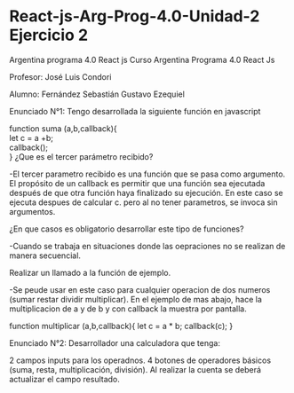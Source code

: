 # React-js-Arg-Prog-4.0-Unidad-2 Ejercicio 2
Argentina programa 4.0 React js
Curso Argentina Programa 4.0 React Js

Profesor: José Luis Condori

Alumno: Fernández Sebastián Gustavo Ezequiel


Enunciado N°1:
Tengo desarrollada la siguiente función en javascript

function suma (a,b,callback){  
   let c = a +b;  
   callback();  
}
¿Que es el tercer parámetro recibido?

-El tercer parametro recibido es una función que se pasa como argumento. El propósito de un callback es permitir que una función sea ejecutada después de que otra función haya finalizado su ejecución. 
  En este caso se ejecuta despues de calcular c. pero al no tener parametros, se invoca sin argumentos.

¿En que casos es obligatorio desarrollar este tipo de funciones?

-Cuando se trabaja en situaciones donde las oepraciones no se realizan de manera secuencial.

Realizar un llamado a la función de ejemplo.

-Se peude usar en este caso para cualquier operacion de dos numeros (sumar restar dividir multiplicar).
  En el ejemplo de mas abajo, hace la multiplicacion de a y de b y con callback la muestra por pantalla.

function multiplicar (a,b,callback){
    let c = a * b;
    callback(c);
}

Enunciado N°2:
Desarrollador una calculadora que tenga:

2 campos inputs para los operadnos.
4 botones de operadores básicos (suma, resta, multiplicación, división).
Al realizar la cuenta se deberá actualizar el campo resultado.



